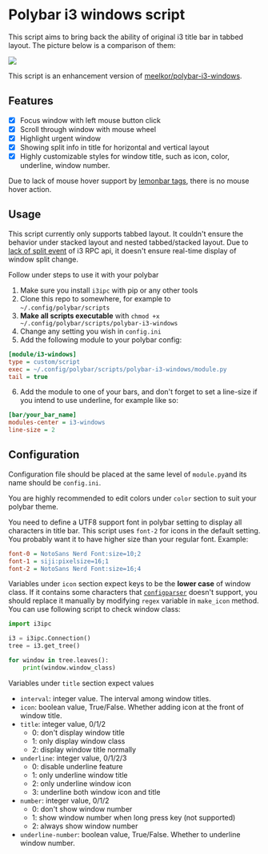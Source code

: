 # Polybar i3 windows script

This script aims to bring back the ability of original i3 title bar in tabbed layout. The picture below is a comparison of them:

<img src="https://user-images.githubusercontent.com/40143136/150626018-73919959-b9cc-4b3e-8797-7a3afb16cd18.png">

This script is an enhancement version of [meelkor/polybar-i3-windows](https://github.com/meelkor/polybar-i3-windows).

## Features

- [x] Focus window with left mouse button click
- [x] Scroll through window with mouse wheel
- [x] Highlight urgent window
- [x] Showing split info in title for horizontal and vertical layout
- [x] Highly customizable styles for window title, such as icon, color, underline, window number.

Due to lack of mouse hover support by [lemonbar tags](https://github.com/LemonBoy/bar#formatting), there is no mouse hover action.

## Usage

This script currently only supports tabbed layout. It couldn't ensure the behavior under stacked layout and nested tabbed/stacked layout. Due to [lack of split event](https://github.com/i3/i3/issues/3542) of i3 RPC api, it doesn't ensure real-time display of window split change.

Follow under steps to use it with your polybar

1. Make sure you install `i3ipc` with pip or any other tools
2. Clone this repo to somewhere, for example to `~/.config/polybar/scripts`
3. **Make all scripts executable** with `chmod +x ~/.config/polybar/scripts/polybar-i3-windows`
4. Change any setting you wish in `config.ini`
5. Add the following module to your polybar config:
```ini
[module/i3-windows]
type = custom/script
exec = ~/.config/polybar/scripts/polybar-i3-windows/module.py
tail = true
```

6. Add the module to one of your bars, and don't forget to set a line-size if you intend to use underline, for example like so:
```ini
[bar/your_bar_name]
modules-center = i3-windows
line-size = 2
```

## Configuration

Configuration file should be placed at the same level of `module.py`and its name should be `config.ini`.

You are highly recommended to edit colors under `color` section to suit your polybar theme.

You need to define a UTF8 support font in polybar setting to display all characters in title bar. This script uses `font-2` for icons in the default setting. You probably want it to have higher size than your regular font. Example:

```ini
font-0 = NotoSans Nerd Font:size=10;2
font-1 = siji:pixelsize=16;1
font-2 = NotoSans Nerd Font:size=16;4
```

Variables under `icon` section expect keys to be the **lower case** of window class. If it contains some characters that [`configparser`](https://docs.python.org/3/library/configparser.html) doesn't support, you should replace it manually by modifying `regex` variable in `make_icon` method. You can use following script to check window class:

```python
import i3ipc

i3 = i3ipc.Connection()
tree = i3.get_tree()

for window in tree.leaves():
    print(window.window_class)
```

Variables under `title` section expect values 

- `interval`: integer value. The interval among window titles.
- `icon`: boolean value, True/False. Whether adding icon at the front of window title.
- `title`: integer value, 0/1/2
  - 0: don't display window title
  - 1: only display window class
  - 2: display window title normally
- `underline`: integer value, 0/1/2/3
  - 0: disable underline feature
  - 1: only underline window title
  - 2: only underline window icon
  - 3: underline both window icon and title
- `number`: integer value, 0/1/2
  - 0: don't show window number
  - 1: show window number when long press key (not supported)
  - 2: always show window number
- `underline-number`: boolean value, True/False. Whether to underline window number.
